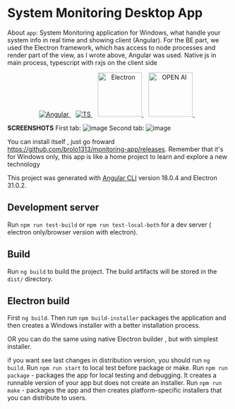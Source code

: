 # System Monitoring Desktop App

About `app`:
System Monitoring application for Windows, what handle your  system info in real time and showing client (Angular). 
For the BE part, we used the Electron framework, which has access to node processes and render part of the view, as I wrote above, Angular was used.
Native js in main process, typescript with rxjs on the client side


<p align='center'>
 <a href="#">
    <img alt="Angular" src="https://img.shields.io/badge/Angular-DD0031?style=for-the-badge&logo=angular&logoColor=white" />
  </a>&nbsp;&nbsp;
  <a href="#">
  <img alt="TS" src="https://img.shields.io/badge/TypeScript-007ACC?style=for-the-badge&logo=typescript&logoColor=white">
</a>&nbsp;&nbsp;
  <a href="#">
  <img style="width: 100px" alt="Electron" src="https://img.shields.io/badge/Electron-2B2E3A?logo=electron&logoColor=fff">
</a>&nbsp;&nbsp;
<a href="#">
  <img style="width: 100px" alt="OPEN AI" src="https://img.shields.io/badge/Electron-2B2E3A?logo=electron&logoColor=fff">
</a>&nbsp;&nbsp;



</p>


**SCREENSHOTS**
First tab:
![image](https://github.com/user-attachments/assets/3adfa33e-dbdc-40a2-96df-9af0121c0f74)
Second tab:
![image](https://github.com/user-attachments/assets/0a29dabe-7499-4574-b050-8d68d07b6ca3)


You can install  itself , just go froward https://github.com/brolo1313/monitoring-app/releases.
Remember that it's for Windows only, this app is like a home project to learn and explore a new technology


This project was generated with [Angular CLI](https://github.com/angular/angular-cli) version 18.0.4  and Electron 31.0.2.

## Development server

Run `npm run test-build` or `npm run test-local-both`  for a dev server ( electron only/browser version with electron).

## Build

Run `ng build` to build the project. The build artifacts will be stored in the `dist/` directory.


## Electron build
First `ng build`.
Then run `npm build-installer` packages the application and then creates a Windows installer with a better installation process.

OR you can do the same using native Electron builder , but with simplest  installer.

if you want see last changes in distribution version, you should run `ng build`.
Run `npm run start` to local test before package or make.
Run `npm run package` - packages the app for local testing and debugging. It creates a runnable version of your app but does not create an installer.
Run `npm run make` - packages the app and then creates platform-specific installers that you can distribute to users.

